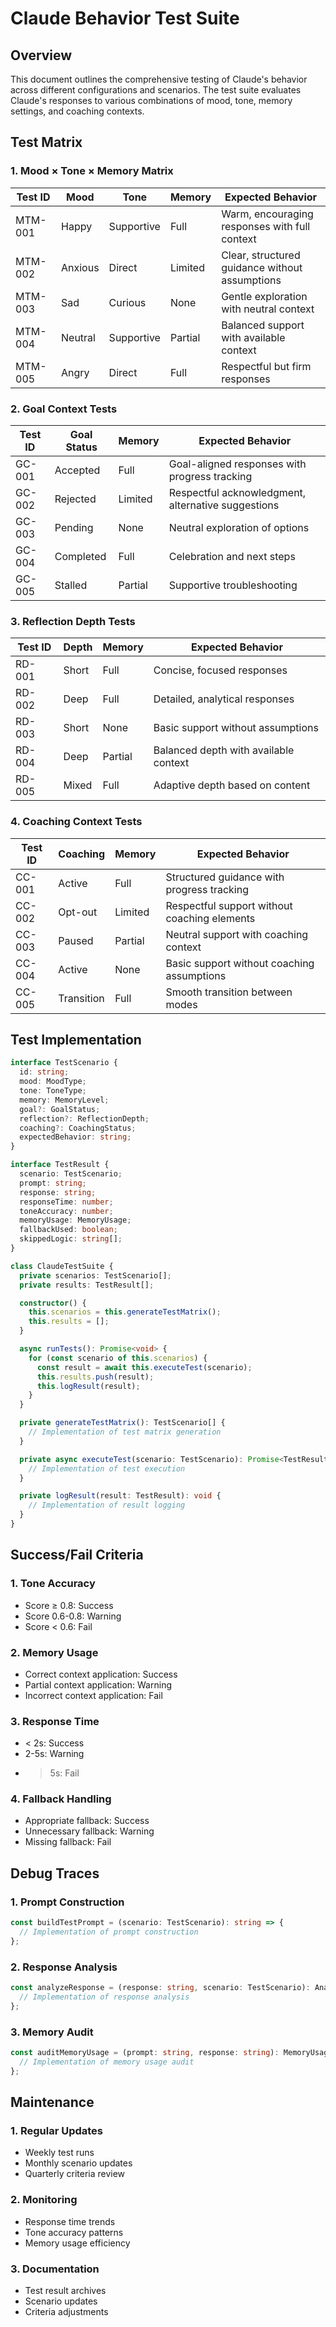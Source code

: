 # Claude Behavior Test Suite

## Overview
This document outlines the comprehensive testing of Claude's behavior across different configurations and scenarios. The test suite evaluates Claude's responses to various combinations of mood, tone, memory settings, and coaching contexts.

## Test Matrix

### 1. Mood × Tone × Memory Matrix
| Test ID | Mood | Tone | Memory | Expected Behavior |
|---------|------|------|--------|------------------|
| MTM-001 | Happy | Supportive | Full | Warm, encouraging responses with full context |
| MTM-002 | Anxious | Direct | Limited | Clear, structured guidance without assumptions |
| MTM-003 | Sad | Curious | None | Gentle exploration with neutral context |
| MTM-004 | Neutral | Supportive | Partial | Balanced support with available context |
| MTM-005 | Angry | Direct | Full | Respectful but firm responses |

### 2. Goal Context Tests
| Test ID | Goal Status | Memory | Expected Behavior |
|---------|------------|--------|------------------|
| GC-001 | Accepted | Full | Goal-aligned responses with progress tracking |
| GC-002 | Rejected | Limited | Respectful acknowledgment, alternative suggestions |
| GC-003 | Pending | None | Neutral exploration of options |
| GC-004 | Completed | Full | Celebration and next steps |
| GC-005 | Stalled | Partial | Supportive troubleshooting |

### 3. Reflection Depth Tests
| Test ID | Depth | Memory | Expected Behavior |
|---------|-------|--------|------------------|
| RD-001 | Short | Full | Concise, focused responses |
| RD-002 | Deep | Full | Detailed, analytical responses |
| RD-003 | Short | None | Basic support without assumptions |
| RD-004 | Deep | Partial | Balanced depth with available context |
| RD-005 | Mixed | Full | Adaptive depth based on content |

### 4. Coaching Context Tests
| Test ID | Coaching | Memory | Expected Behavior |
|---------|----------|--------|------------------|
| CC-001 | Active | Full | Structured guidance with progress tracking |
| CC-002 | Opt-out | Limited | Respectful support without coaching elements |
| CC-003 | Paused | Partial | Neutral support with coaching context |
| CC-004 | Active | None | Basic support without coaching assumptions |
| CC-005 | Transition | Full | Smooth transition between modes |

## Test Implementation

```typescript
interface TestScenario {
  id: string;
  mood: MoodType;
  tone: ToneType;
  memory: MemoryLevel;
  goal?: GoalStatus;
  reflection?: ReflectionDepth;
  coaching?: CoachingStatus;
  expectedBehavior: string;
}

interface TestResult {
  scenario: TestScenario;
  prompt: string;
  response: string;
  responseTime: number;
  toneAccuracy: number;
  memoryUsage: MemoryUsage;
  fallbackUsed: boolean;
  skippedLogic: string[];
}

class ClaudeTestSuite {
  private scenarios: TestScenario[];
  private results: TestResult[];

  constructor() {
    this.scenarios = this.generateTestMatrix();
    this.results = [];
  }

  async runTests(): Promise<void> {
    for (const scenario of this.scenarios) {
      const result = await this.executeTest(scenario);
      this.results.push(result);
      this.logResult(result);
    }
  }

  private generateTestMatrix(): TestScenario[] {
    // Implementation of test matrix generation
  }

  private async executeTest(scenario: TestScenario): Promise<TestResult> {
    // Implementation of test execution
  }

  private logResult(result: TestResult): void {
    // Implementation of result logging
  }
}
```

## Success/Fail Criteria

### 1. Tone Accuracy
- Score ≥ 0.8: Success
- Score 0.6-0.8: Warning
- Score < 0.6: Fail

### 2. Memory Usage
- Correct context application: Success
- Partial context application: Warning
- Incorrect context application: Fail

### 3. Response Time
- < 2s: Success
- 2-5s: Warning
- > 5s: Fail

### 4. Fallback Handling
- Appropriate fallback: Success
- Unnecessary fallback: Warning
- Missing fallback: Fail

## Debug Traces

### 1. Prompt Construction
```typescript
const buildTestPrompt = (scenario: TestScenario): string => {
  // Implementation of prompt construction
};
```

### 2. Response Analysis
```typescript
const analyzeResponse = (response: string, scenario: TestScenario): AnalysisResult => {
  // Implementation of response analysis
};
```

### 3. Memory Audit
```typescript
const auditMemoryUsage = (prompt: string, response: string): MemoryUsage => {
  // Implementation of memory usage audit
};
```

## Maintenance

### 1. Regular Updates
- Weekly test runs
- Monthly scenario updates
- Quarterly criteria review

### 2. Monitoring
- Response time trends
- Tone accuracy patterns
- Memory usage efficiency

### 3. Documentation
- Test result archives
- Scenario updates
- Criteria adjustments 